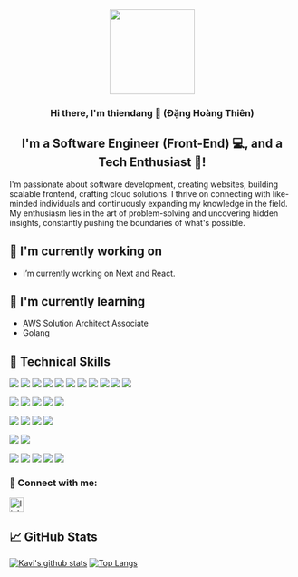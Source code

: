 <div align="center">
  <img height="150" src="https://camo.githubusercontent.com/62da68eb62b1e5f175f7d1f0191dd89a653d7908feb22d37d4a0ab07365d6791/68747470733a2f2f6d656469612e67697068792e636f6d2f6d656469612f4d3967624264396e6244724f5475314d71782f67697068792e676966"  />
</div>

<h3 align="center">
Hi there, I'm thiendang 👋 (Đặng Hoàng Thiên)
</h3>

<h2 align="center">
I'm a Software Engineer (Front-End) 💻, and a Tech Enthusiast 🚀!
</h2>

I'm passionate about software development, creating websites, building scalable frontend, crafting cloud solutions. I thrive on connecting with like-minded individuals and continuously expanding my knowledge in the field. My enthusiasm lies in the art of problem-solving and uncovering hidden insights, constantly pushing the boundaries of what's possible.

## 🔭 I'm currently working on

- I’m currently working on Next and React.

## 🌱 I'm currently learning

- AWS Solution Architect Associate
- Golang

## 💼 Technical Skills

![](https://img.shields.io/badge/Code-JavaScript-informational?style=flat&logo=JavaScript&color=F7DF1E)
![](https://img.shields.io/badge/Code-TypeScript-informational?style=flat&logo=TypeScript&color=336791)
![](https://img.shields.io/badge/Code-NextJS-informational?style=flat&logo=nextjs&color=61DAFB)
![](https://img.shields.io/badge/Code-React-informational?style=flat&logo=react&color=61DAFB)
![](https://img.shields.io/badge/Code-Redux-informational?style=flat&logo=Redux&color=764ABC)
![](https://img.shields.io/badge/Code-Node-informational?style=flat&color=light-green)
![](https://img.shields.io/badge/Code-Express-informational?style=flat&logo=express)
![](https://img.shields.io/badge/Code-Nest-informational?logo=&style=flat&color=CC342D)
![](https://img.shields.io/badge/Code-Prisma-informational?style=flat&logo=PostgreSQL&color=336791)
![](https://img.shields.io/badge/Database-MySQL-informational?style=flat&logo=MySQL&color=003B57)
![](https://img.shields.io/badge/Database-MongoDb-informational?style=flat&logo=mongodb&color=green)
</br>

![](https://img.shields.io/badge/Code-HTML5-informational?style=flat&logo=HTML5&color=E34F26)
![](https://img.shields.io/badge/Style-MUI-informational?style=flat&logo=Mui&color=white)
![](https://img.shields.io/badge/Style-CSS3-informational?style=flat&logo=CSS3&color=1572B6)
![](https://img.shields.io/badge/Style-TailwindCSS-informational?style=flat&logo=TailwindCSS&color=10b981)
![](https://img.shields.io/badge/Style-styled--components-informational?style=flat&logo=styled-components&color=DB7093)
</br>

![](https://img.shields.io/badge/Tools-NPM-informational?style=flat&logo=NPM&color=CB3837)
![](https://img.shields.io/badge/Tools-Webpack-informational?style=flat&logo=Webpack&color=8ED5FA)
![](https://img.shields.io/badge/Tools-Babel-informational?style=flat&logo=Babel&color=ffff00)
![](https://img.shields.io/badge/Tools-Gulp-informational?style=flat&logo=Gulp&color=db4446)
</br>

![](https://img.shields.io/badge/Testing-Jest-informational?style=flat&logo=Jest&color=a00f72)
![](https://img.shields.io/badge/Testing-Cypress-informational?style=flat&logo=Cypress&color=8f7062)
</br>

![](https://img.shields.io/badge/Deployments-AWS-informational?style=flat&logo=AWS&color=orange)
![](https://img.shields.io/badge/Deployments-Docker-informational?style=flat&logo=Docker&color=3490dc)
![](https://img.shields.io/badge/Deployments-Jenkins-informational?style=flat&logo=Jenkins&color=e3342f)
![](https://img.shields.io/badge/Deployments-Git-informational?style=flat&logo=Git&color=F05032)
![](https://img.shields.io/badge/Deployments-GitHub-informational?style=flat&logo=GitHub&color=181717)

<!-- ## 📝 Latest Blog Posts -->

### 🤝 Connect with me:

<a href="https://www.linkedin.com/in/thiendang/"><img src="https://img.shields.io/static/v1?message=LinkedIn&logo=linkedin&label=&color=0077B5&logoColor=white&labelColor=&style=for-the-badge" height="25" alt="linkedin logo"  /></a>


## 📈 GitHub Stats 

[![Kavi's github stats](https://github-readme-stats.vercel.app/api?username=thiendang)](https://github.com/thiendang) [![Top Langs](https://github-readme-stats.vercel.app/api/top-langs/?username=thiendang&layout=compact)](https://github.com/thiendang)

